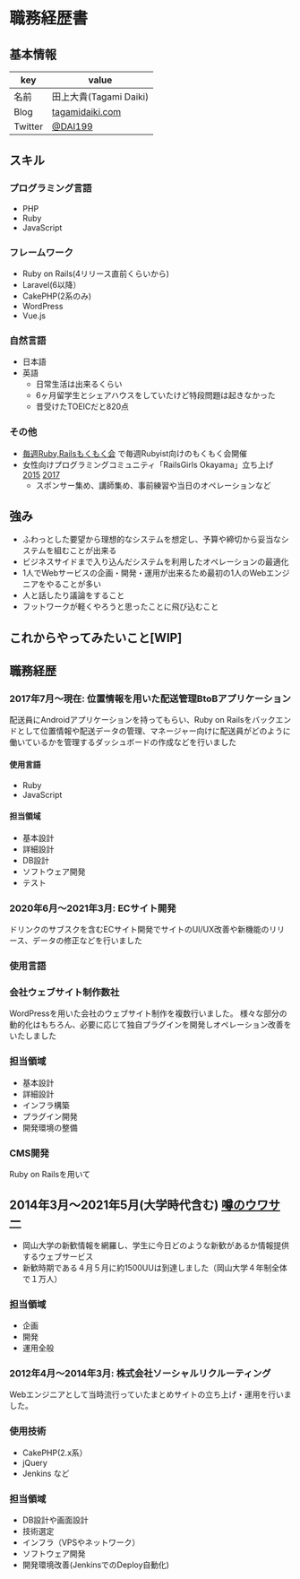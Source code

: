 # 職務経歴書

## 基本情報

|key|value|
|---|-----|
|名前|田上大貴(Tagami Daiki)|
|Blog|[tagamidaiki.com](https://tagamidaiki.com)|
|Twitter|[@DAI199](https://twitter.com/DAI199)|



## スキル
### プログラミング言語
- PHP
- Ruby
- JavaScript

### フレームワーク
- Ruby on Rails(4リリース直前くらいから)
- Laravel(6以降）
- CakePHP(2系のみ)
- WordPress
- Vue.js

### 自然言語
- 日本語
- 英語
  - 日常生活は出来るくらい
  - 6ヶ月留学生とシェアハウスをしていたけど特段問題は起きなかった
  - 昔受けたTOEICだと820点

### その他
- [毎週Ruby,Railsもくもく会](https://classtech.connpass.com/) で毎週Rubyist向けのもくもく会開催
- 女性向けプログラミングコミュニティ「RailsGirls Okayama」立ち上げ [2015](http://railsgirls.com/okayama2015) [2017](http://railsgirls.com/okayama2017.html)
  - スポンサー集め、講師集め、事前練習や当日のオペレーションなど

## 強み
- ふわっとした要望から理想的なシステムを想定し、予算や締切から妥当なシステムを組むことが出来る
- ビジネスサイドまで入り込んだシステムを利用したオペレーションの最適化
- 1人でWebサービスの企画・開発・運用が出来るため最初の1人のWebエンジニアをやることが多い
- 人と話したり議論をすること
- フットワークが軽くやろうと思ったことに飛び込むこと

## これからやってみたいこと[WIP]

## 職務経歴
### 2017年7月〜現在: 位置情報を用いた配送管理BtoBアプリケーション
配送員にAndroidアプリケーションを持ってもらい、Ruby on Railsをバックエンドとして位置情報や配送データの管理、マネージャー向けに配送員がどのように働いているかを管理するダッシュボードの作成などを行いました
#### 使用言語
- Ruby
- JavaScript
#### 担当領域
- 基本設計
- 詳細設計
- DB設計
- ソフトウェア開発
- テスト

### 2020年6月〜2021年3月: ECサイト開発
ドリンクのサブスクを含むECサイト開発でサイトのUI/UX改善や新機能のリリース、データの修正などを行いました
### 使用言語

### 会社ウェブサイト制作数社
WordPressを用いた会社のウェブサイト制作を複数行いました。
様々な部分の動的化はもちろん、必要に応じて独自プラグインを開発しオペレーション改善をいたしました
### 担当領域
- 基本設計
- 詳細設計
- インフラ構築
- プラグイン開発
- 開発環境の整備
### CMS開発
Ruby on Railsを用いて


## 2014年3月〜2021年5月(大学時代含む) [噂のウワサー](https://uwasa.pw/)
  - 岡山大学の新歓情報を網羅し、学生に今日どのような新歓があるか情報提供するウェブサービス
  - 新歓時期である４月５月に約1500UUは到達しました（岡山大学４年制全体で１万人）
### 担当領域
- 企画
- 開発
- 運用全般

### 2012年4月〜2014年3月: 株式会社ソーシャルリクルーティング
Webエンジニアとして当時流行っていたまとめサイトの立ち上げ・運用を行いました。
### 使用技術
- CakePHP(2.x系）
- jQuery
- Jenkins など
### 担当領域
- DB設計や画面設計
- 技術選定
- インフラ（VPSやネットワーク）
- ソフトウェア開発
- 開発環境改善(JenkinsでのDeploy自動化)
